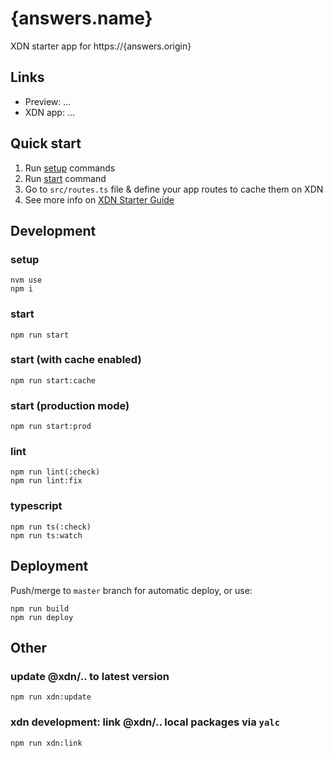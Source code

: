 # {answers.name}
XDN starter app for https://{answers.origin}

## Links
- Preview: ...
- XDN app: ...

## Quick start
1. Run [setup](#setup) commands
2. Run [start](#start) command
3. Go to `src/routes.ts` file & define your app routes to cache them on XDN
4. See more info on [XDN Starter Guide](https://developer.moovweb.com/guides/starter)

## Development
### setup
```
nvm use
npm i
```

### start
```
npm run start
```

### start (with cache enabled)
```
npm run start:cache
```

### start (production mode)
```
npm run start:prod
```

### lint
```
npm run lint(:check)
npm run lint:fix
```

### typescript
```
npm run ts(:check)
npm run ts:watch
```

## Deployment
Push/merge to `master` branch for automatic deploy,
or use:
```
npm run build
npm run deploy
```

## Other
### update @xdn/.. to latest version
```
npm run xdn:update
```

### xdn development: link @xdn/.. local packages via `yalc`
```
npm run xdn:link
```
